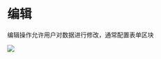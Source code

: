 # 编辑

编辑操作允许用户对数据进行修改，通常配置表单区块

![](https://nocobase-docs.oss-cn-beijing.aliyuncs.com/9b412840521b7ae6d5c5f0372df2f349.png)
